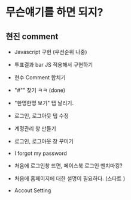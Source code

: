 # 무슨얘기를 하면 되지?

## 현진 comment 

* Javascript 구현 (우선순위 나중)
* 투표결과 bar JS 적용해서 구현하기 
* 현수 Comment 합치기 
* "#"" 찾기 ㅋㅋ (done)
* "한명한명 보기" 탭 날리기. 
* 로그인, 로그아웃 탭 수정 
* 계정관리 창 만들기  
* 로그인, 로그아웃 창 꾸미기 
* I forgot my password 



* 처음에 로그인창 뜨면, 페이스북 로그인 벤치마킹? 
* 처음에 홈페이지에 대한 설명이 필요하다. (스타트 ) 
* Accout Setting 










